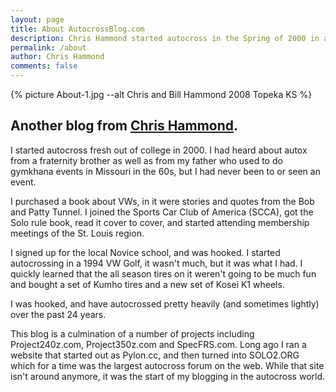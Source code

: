 ```yaml
---
layout: page
title: About AutocrossBlog.com
description: Chris Hammond started autocross in the Spring of 2000 in a 1994 VW Golf. Read more about his journey.
permalink: /about
author: Chris Hammond
comments: false
---
```

{% picture About-1.jpg --alt Chris and Bill Hammond 2008 Topeka KS %}

## Another blog from [Chris Hammond](https://www.chrishammond.com).

I started autocross fresh out of college in 2000. I had heard about autox from a fraternity brother as well as from my father who used to do gymkhana events in Missouri in the 60s, but I had never been to or seen an event.

I purchased a book about VWs, in it were stories and quotes from the Bob and Patty Tunnel. I joined the Sports Car Club of America (SCCA), got the Solo rule book, read it cover to cover, and started attending membership meetings of the St. Louis region. 

I signed up for the local Novice school, and was hooked. I started autocrossing in a 1994 VW Golf, it wasn't much, but it was what I had. I quickly learned that the all season tires on it weren't going to be much fun and bought a set of Kumho tires and a new set of Kosei K1 wheels.

I was hooked, and have autocrossed pretty heavily (and sometimes lightly) over the past 24 years.

This blog is a culmination of a number of projects including Project240z.com, Project350z.com and SpecFRS.com. Long ago I ran a website that started out as Pylon.cc, and then turned into SOLO2.ORG which for a time was the largest autocross forum on the web. While that site isn't around anymore, it was the start of my blogging in the autocross world.
